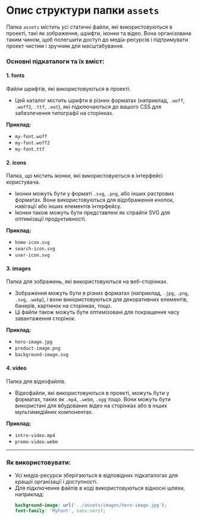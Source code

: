 # Опис структури папки `assets`

Папка `assets` містить усі статичні файли, які використовуються в проекті, такі як зображення, шрифти, іконки та відео. Вона організована таким чином, щоб полегшити доступ до медіа-ресурсів і підтримувати проект чистим і зручним для масштабування.

### Основні підкаталоги та їх вміст:

#### 1. **fonts**
   Файли шрифтів, які використовуються в проекті.
   - Цей каталог містить шрифти в різних форматах (наприклад, `.woff`, `.woff2`, `.ttf`, `.eot`), які підключаються до вашого CSS для забезпечення типографії на сторінках.
   
   **Приклад:**
   - `my-font.woff`
   - `my-font.woff2`
   - `my-font.ttf`

#### 2. **icons**
   Папка, що містить іконки, які використовуються в інтерфейсі користувача.
   - Іконки можуть бути у форматі `.svg`, `.png`, або інших растрових форматах. Вони використовуються для відображення кнопок, навігації або інших елементів інтерфейсу.
   - Іконки також можуть бути представлені як спрайти SVG для оптимізації продуктивності.

   **Приклад:**
   - `home-icon.svg`
   - `search-icon.svg`
   - `user-icon.svg`

#### 3. **images**
   Папка для зображень, які використовуються на веб-сторінках.
   - Зображення можуть бути в різних форматах (наприклад, `.jpg`, `.png`, `.svg`, `.webp`), і вони використовуються для декоративних елементів, банерів, картинок на сторінках, тощо.
   - Ці файли також можуть бути оптимізовані для покращення часу завантаження сторінок.

   **Приклад:**
   - `hero-image.jpg`
   - `product-image.png`
   - `background-image.svg`

#### 4. **video**
   Папка для відеофайлів.
   - Відеофайли, які використовуються в проекті, можуть бути у форматах, таких як `.mp4`, `.webm`, `.ogg` тощо. Вони можуть бути використані для вбудованих відео на сторінках або в інших мультимедійних компонентах.

   **Приклад:**
   - `intro-video.mp4`
   - `promo-video.webm`

---

### Як використовувати:
- Усі медіа-ресурси зберігаються в відповідних підкаталогах для кращої організації і доступності.
- Для підключення файлів в коді використовуються відносні шляхи, наприклад:
  ```scss
  background-image: url('../assets/images/hero-image.jpg');
  font-family: 'MyFont', sans-serif;
